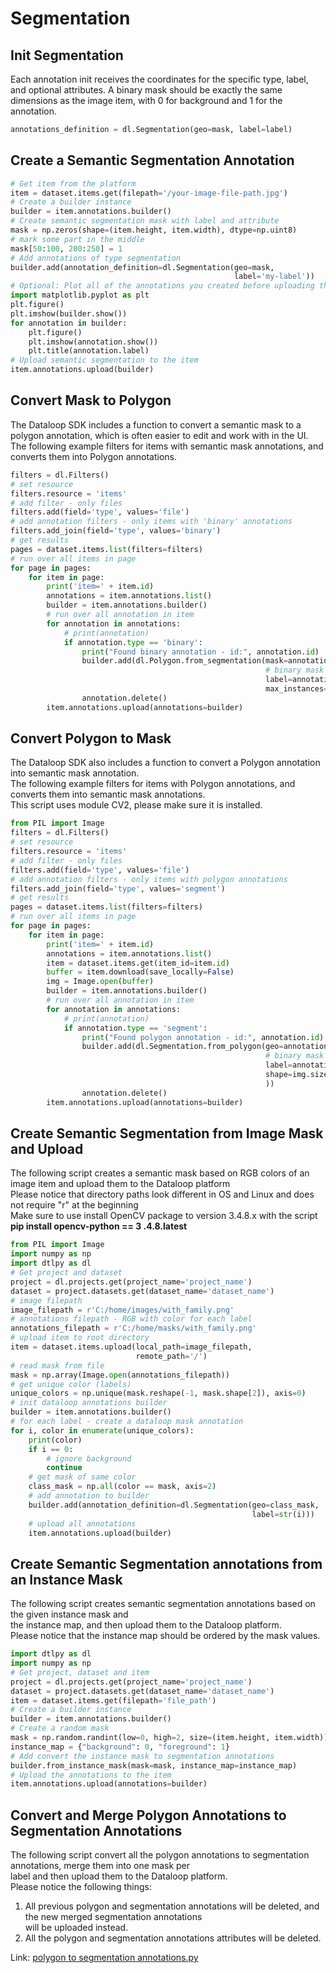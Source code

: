 # Segmentation  
## Init Segmentation  
Each annotation init receives the coordinates for the specific type, label, and optional attributes. A binary mask should be exactly the same dimensions as the image item, with 0 for background and 1 for the annotation.  
  
  

```python
annotations_definition = dl.Segmentation(geo=mask, label=label)
```
## Create a Semantic Segmentation Annotation  
  
  

```python
# Get item from the platform
item = dataset.items.get(filepath='/your-image-file-path.jpg')
# Create a builder instance
builder = item.annotations.builder()
# Create semantic segmentation mask with label and attribute
mask = np.zeros(shape=(item.height, item.width), dtype=np.uint8)
# mark some part in the middle
mask[50:100, 200:250] = 1
# Add annotations of type segmentation
builder.add(annotation_definition=dl.Segmentation(geo=mask,
                                                  label='my-label'))
# Optional: Plot all of the annotations you created before uploading them to the platform
import matplotlib.pyplot as plt
plt.figure()
plt.imshow(builder.show())
for annotation in builder:
    plt.figure()
    plt.imshow(annotation.show())
    plt.title(annotation.label)
# Upload semantic segmentation to the item
item.annotations.upload(builder)
```
## Convert Mask to Polygon  
The Dataloop SDK includes a function to convert a semantic mask to a polygon annotation, which is often easier to edit and work with in the UI.  
The following example filters for items with semantic mask annotations, and converts them into Polygon annotations.  
  

```python
filters = dl.Filters()
# set resource
filters.resource = 'items'
# add filter - only files
filters.add(field='type', values='file')
# add annotation filters - only items with 'binary' annotations
filters.add_join(field='type', values='binary')
# get results
pages = dataset.items.list(filters=filters)
# run over all items in page
for page in pages:
    for item in page:
        print('item=' + item.id)
        annotations = item.annotations.list()
        builder = item.annotations.builder()
        # run over all annotation in item
        for annotation in annotations:
            # print(annotation)
            if annotation.type == 'binary':
                print("Found binary annotation - id:", annotation.id)
                builder.add(dl.Polygon.from_segmentation(mask=annotation.annotation_definition.geo,
                                                         # binary mask of the annotation
                                                         label=annotation.label,
                                                         max_instances=None))
                annotation.delete()
        item.annotations.upload(annotations=builder)
```
## Convert Polygon to Mask  
The Dataloop SDK also includes a function to convert a Polygon annotation into semantic mask annotation.  
The following example filters for items with Polygon annotations, and converts them into semantic mask annotations.  
This script uses module CV2, please make sure it is installed.  
  
  
  

```python
from PIL import Image
filters = dl.Filters()
# set resource
filters.resource = 'items'
# add filter - only files
filters.add(field='type', values='file')
# add annotation filters - only items with polygon annotations
filters.add_join(field='type', values='segment')
# get results
pages = dataset.items.list(filters=filters)
# run over all items in page
for page in pages:
    for item in page:
        print('item=' + item.id)
        annotations = item.annotations.list()
        item = dataset.items.get(item_id=item.id)
        buffer = item.download(save_locally=False)
        img = Image.open(buffer)
        builder = item.annotations.builder()
        # run over all annotation in item
        for annotation in annotations:
            # print(annotation)
            if annotation.type == 'segment':
                print("Found polygon annotation - id:", annotation.id)
                builder.add(dl.Segmentation.from_polygon(geo=annotation.annotation_definition.geo,
                                                         # binary mask of the annotation
                                                         label=annotation.label,
                                                         shape=img.size[::-1]  # (h,w)
                                                         ))
                annotation.delete()
        item.annotations.upload(annotations=builder)
```
## Create Semantic Segmentation from Image Mask and Upload  
The following script creates a semantic mask based on RGB colors of an image item and upload them to the Dataloop platform  
Please notice that directory paths look different in OS and Linux and does not require "r" at the beginning  
Make sure to use install OpenCV package to version 3.4.8.x with the script  
**pip install opencv-python == 3 .4.8.latest**  
  
  

```python
from PIL import Image
import numpy as np
import dtlpy as dl
# Get project and dataset
project = dl.projects.get(project_name='project_name')
dataset = project.datasets.get(dataset_name='dataset_name')
# image filepath
image_filepath = r'C:/home/images/with_family.png'
# annotations filepath - RGB with color for each label
annotations_filepath = r'C:/home/masks/with_family.png'
# upload item to root directory
item = dataset.items.upload(local_path=image_filepath,
                            remote_path='/')
# read mask from file
mask = np.array(Image.open(annotations_filepath))
# get unique color (labels)
unique_colors = np.unique(mask.reshape(-1, mask.shape[2]), axis=0)
# init dataloop annotations builder
builder = item.annotations.builder()
# for each label - create a dataloop mask annotation
for i, color in enumerate(unique_colors):
    print(color)
    if i == 0:
        # ignore background
        continue
    # get mask of same color
    class_mask = np.all(color == mask, axis=2)
    # add annotation to builder
    builder.add(annotation_definition=dl.Segmentation(geo=class_mask,
                                                      label=str(i)))
    # upload all annotations
    item.annotations.upload(builder)
```
## Create Semantic Segmentation annotations from an Instance Mask  
The following script creates semantic segmentation annotations based on the given instance mask and  
the instance map, and then upload them to the Dataloop platform.  
Please notice that the instance map should be ordered by the mask values.  
  

```python
import dtlpy as dl
import numpy as np
# Get project, dataset and item
project = dl.projects.get(project_name='project_name')
dataset = project.datasets.get(dataset_name='dataset_name')
item = dataset.items.get(filepath='file_path')
# Create a builder instance
builder = item.annotations.builder()
# Create a random mask
mask = np.random.randint(low=0, high=2, size=(item.height, item.width))
instance_map = {"background": 0, "foreground": 1}
# Add convert the instance mask to segmentation annotations
builder.from_instance_mask(mask=mask, instance_map=instance_map)
# Upload the annotations to the item
item.annotations.upload(annotations=builder)
```
## Convert and Merge Polygon Annotations to Segmentation Annotations  
The following script convert all the polygon annotations to segmentation annotations, merge them into one mask per  
label and then upload them to the Dataloop platform.  
Please notice the following things:  
1. All previous polygon and segmentation annotations will be deleted, and the new merged segmentation annotations  
   will be uploaded instead.  
2. All the polygon and segmentation annotations attributes will be deleted.  
  
Link: [polygon to segmentation annotations.py](https://github.com/dataloop-ai/dtlpy-documentation/blob/main/examples/annotations/polygon_to_segmentation_annotations.py)  
